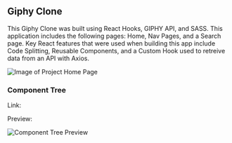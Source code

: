 ## Giphy Clone

This Giphy Clone was built using React Hooks, GIPHY API, and SASS. This application includes the following pages: Home, Nav Pages, and a Search page. Key React features that were used when building this app include Code Splitting, Reusable Components, and a Custom Hook used to retreive data from an API with Axios.

![Image of Project Home Page](https://i.ibb.co/zND8cFh/Screen-Shot-2020-10-16-at-2-10-40-PM.png)

### Component Tree

Link: 

Preview: 

![Component Tree Preview]()
